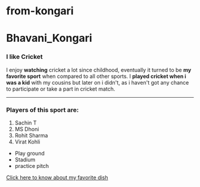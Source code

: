 # from-kongari

# Bhavani_Kongari
### I like Cricket

I enjoy **watching** cricket a lot since childhood, eventually it turned to be **my favorite sport** when compared to all other sports. I **played cricket when i was a kid** with my cousins but later on i didn't, as i haven't got any chance to participate or take a part in cricket match.

------------------

### Players of this sport are:
1. Sachin T
2. MS Dhoni
3. Rohit Sharma
4. Virat Kohli
* Play ground
* Stadium
* practice pitch

[Click here to know about my favorite dish](MyDish.md)